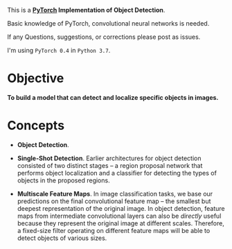 This is a **[PyTorch](https://pytorch.org) Implementation of Object Detection**.

Basic knowledge of PyTorch, convolutional neural networks is needed.

If any Questions, suggestions, or corrections please post as issues.

I'm using `PyTorch 0.4` in `Python 3.7`.

# Objective

**To build a model that can detect and localize specific objects in images.**

# Concepts

* **Object Detection**. 

* **Single-Shot Detection**. Earlier architectures for object detection consisted of two distinct stages – a region proposal network that performs object localization and a classifier for detecting the types of objects in the proposed regions. 

* **Multiscale Feature Maps**. In image classification tasks, we base our predictions on the final convolutional feature map – the smallest but deepest representation of the original image. In object detection, feature maps from intermediate convolutional layers can also be _directly_ useful because they represent the original image at different scales. Therefore, a fixed-size filter operating on different feature maps will be able to detect objects of various sizes.
